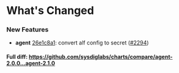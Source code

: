 # What's Changed

### New Features
- **agent** [26e1c8a1](https://github.com/sysdiglabs/charts/commit/26e1c8a141c637e17acba2f590a87645dcda5ab7): convert alf config to secret ([#2294](https://github.com/sysdiglabs/charts/issues/2294))
#### Full diff: https://github.com/sysdiglabs/charts/compare/agent-2.0.0...agent-2.1.0
